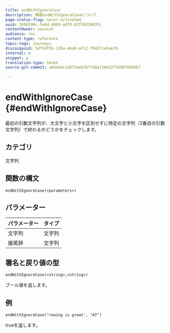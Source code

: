 ```yaml
---
title: endWithIgnoreCase
description: 関数endWithIgnoreCaseについて
page-status-flag: never-activated
uuid: 269d590c-5a6d-40b9-a879-02f5033863fc
contentOwner: sauviat
audience: rns
content-type: reference
topic-tags: journeys
discoiquuid: 5df34f55-135a-4ea8-afc2-f9427ce5ae7b
internal: n
snippet: y
translation-type: tm+mt
source-git-commit: a844adc1a073aebfb7fd8a719e52f305079260b7

---
```



# endWithIgnoreCase {#endWithIgnoreCase}

最初の引数文字列が、大文字と小文字を区別せずに特定の文字列（2番目の引数文字列）で終わるかどうかをチェックします。

## カテゴリ

文字列

## 関数の構文

`endWithIgnoreCase(<parameters>)`

## パラメーター

| パラメーター | タイプ |
|-----------|------------------|
| 文字列 | 文字列 |
| 接尾辞 | 文字列 |

## 署名と戻り値の型

`endWithIgnoreCase(<string>,<string>)`

ブール値を返します。

## 例

`endWithIgnoreCase("rowing is great', "AT")`

trueを返します。

